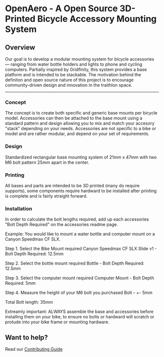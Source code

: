 # OpenAero - A Open Source 3D-Printed Bicycle Accessory Mounting System

## Overview

Our goal is to develop a modular mounting system for bicycle accessories — ranging from water bottle holders and lights to phone and cycling computers. Partially inspired by Gridfinity, this system provides a base platform and is intended to be stackable. The motivation behind the definiton and open source nature of this project is to encourage community-driven design and innovation in the traithlon space.

---

### Concept

The concept is to create both specific and generic base mounts per bicycle model. Accessories can then be attached to the base mount using a standard pattern and design allowing you to mix and match your accesory "stack" depending on your needs. Accessories are not specific to a bike or model and are rather modular, and depend on your set of requirements.

### Design

Standardized rectangular base mounting system of 21mm x 47mm with two M6 bolt pattern 25mm apart in the center.

### Printing

All bases and parts are intended to be 3D printed (many do require supports), some components require hardward to be installed after printing is complete and is fairly straight forward.

### Installation

In order to calculate the bolt lengths required, add up each accessories "Bolt Depth Required" on the accessories readme page.

Example:
You would like to mount a water bottle and computer mount on a Canyon Speedmax CF SLX.

Step 1. Select the Bike Mount required
Canyon Speedmax CF SLX Slide v1 - Bolt Depth Required: 12.5mm

Step 2. Select the bottle mount required
Bottle - Bolt Depth Required: 12.5mm

Step 3. Select the computer mount required
Computer Mount - Bolt Depth Required: 5mm

Step 4. Measure the height of your M6 bolt you purchased
Bolt - +- 5mm

Total Bolt length: 35mm

Extreamly important: ALWAYS assemble the base and accessories before installing them on your bike, to ensure no bolts or hardward will scratch or protude into your bike frame or mounting hardware.

## Want to help?

Read our [Contributing Guide](CONTRIBUTING.md)